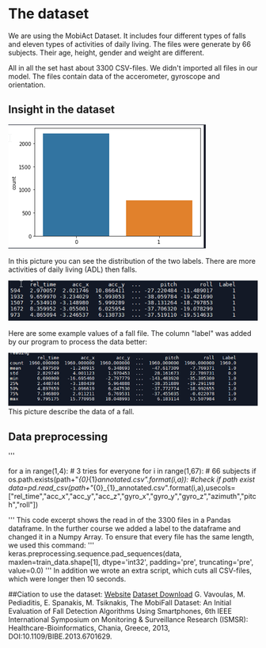 # The dataset 
We are using the MobiAct Dataset. It includes four different types of falls and eleven types of activities of daily living. 
The files were generate by 66 subjects. Their age, height, gender and weight are different.

All in all the set hast about 3300 CSV-files. We didn't imported all files in our model. The files contain data of the accerometer, gyroscope and orientation.  

## Insight in the dataset
![](https://raw.githubusercontent.com/MatheLi/BWKI/master/res/Verteilung_Sturz_ADL.png?raw=true)

In this picture you can see the distribution of the two labels. There are more activities of daily living (ADL) then falls.

![](https://github.com/MatheLi/BWKI/blob/master/res/sample_FOL.png?raw=true)

Here are some example values of a fall file. The column "label" was added by our program to process the data better:


![](https://github.com/MatheLi/BWKI/blob/master/res/describe_FOL_(3).png?raw=true)
This picture describe the data of a fall. 

## Data preprocessing
'''

for a in range(1,4): # 3 tries for everyone
for i in range(1,67): # 66 subjects
if os.path.exists(path+"_{0}_{1}_annotated.csv".format(i,a)): #check if path exist
data=pd.read_csv(path+"_{0}_{1}_annotated.csv".format(i,a),usecols=["rel_time","acc_x","acc_y","acc_z","gyro_x","gyro_y","gyro_z","azimuth","pitch","roll"])
 
'''
This code excerpt shows the read in of the 3300 files in a Pandas dataframe. In the further course we added a label to the dataframe and changed it in a Numpy Array.
To ensure that every file has the same length, we used this command:
'''
keras.preprocessing.sequence.pad_sequences(data, maxlen=train_data.shape[1], dtype='int32', padding='pre', truncating='pre', value=0.0) 
'''
In addition we wrote an extra script, which cuts all CSV-files, which were longer then 10 seconds.

##Ciation to use the dataset: 
[Website](https://bmi.teicrete.gr/en/home/)
[Dataset Download](https://drive.google.com/file/d/0B5VcW5yHhWhieWc5WHlIN0twcUE/edit)
G. Vavoulas, M. Pediaditis, E. Spanakis, M. Tsiknakis, The MobiFall Dataset:
An Initial Evaluation of Fall Detection Algorithms Using Smartphones, 
6th IEEE International Symposium on Monitoring & Surveillance Research (ISMSR): 
Healthcare-Bioinformatics, Chania, Greece, 2013, DOI:10.1109/BIBE.2013.6701629.
